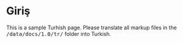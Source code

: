 
# Giriş

This is a sample Turhish page. Please translate all markup files in the <kbd>/data/docs/1.0/tr/</kbd> folder into Turkish.
